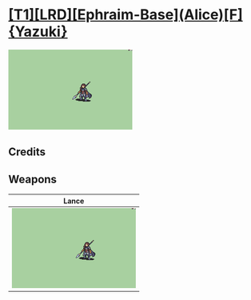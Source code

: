 # [\[T1\]\[LRD\]\[Ephraim-Base\]\(Alice\)\[F\]{Yazuki}](../%5BT1%5D%5BLRD%5D%5BEphraim-Base%5D(Alice)%5BF%5D%7BYazuki%7D)

<img src="./2.%20Lance/Lance_000.png" alt="[T1][LRD][Ephraim-Base](Alice)[F]{Yazuki} standing" />

## Credits



## Weapons


|Lance |
|  :---: |
| <img alt="Lance animation" src="./2.%20Lance/Lance.gif" /> |
